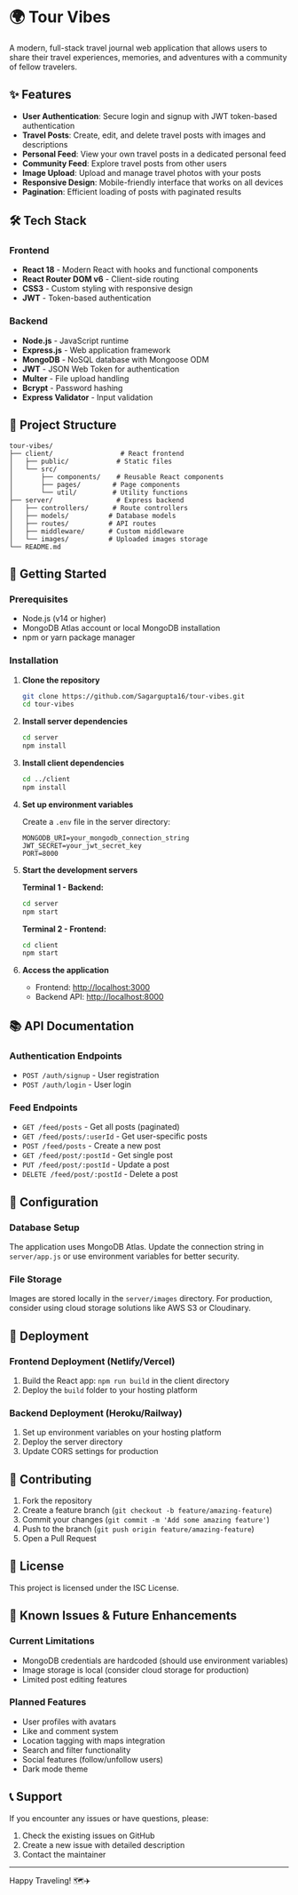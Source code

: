 # 🌍 Tour Vibes

A modern, full-stack travel journal web application that allows users to share their travel experiences, memories, and adventures with a community of fellow travelers.

## ✨ Features

- **User Authentication**: Secure login and signup with JWT token-based authentication
- **Travel Posts**: Create, edit, and delete travel posts with images and descriptions
- **Personal Feed**: View your own travel posts in a dedicated personal feed
- **Community Feed**: Explore travel posts from other users
- **Image Upload**: Upload and manage travel photos with your posts
- **Responsive Design**: Mobile-friendly interface that works on all devices
- **Pagination**: Efficient loading of posts with paginated results

## 🛠️ Tech Stack

### Frontend

- **React 18** - Modern React with hooks and functional components
- **React Router DOM v6** - Client-side routing
- **CSS3** - Custom styling with responsive design
- **JWT** - Token-based authentication

### Backend

- **Node.js** - JavaScript runtime
- **Express.js** - Web application framework
- **MongoDB** - NoSQL database with Mongoose ODM
- **JWT** - JSON Web Token for authentication
- **Multer** - File upload handling
- **Bcrypt** - Password hashing
- **Express Validator** - Input validation

## 📁 Project Structure

```text
tour-vibes/
├── client/                 # React frontend
│   ├── public/            # Static files
│   └── src/
│       ├── components/    # Reusable React components
│       ├── pages/        # Page components
│       └── util/         # Utility functions
├── server/                # Express backend
│   ├── controllers/      # Route controllers
│   ├── models/          # Database models
│   ├── routes/          # API routes
│   ├── middleware/      # Custom middleware
│   └── images/          # Uploaded images storage
└── README.md
```

## 🚀 Getting Started

### Prerequisites

- Node.js (v14 or higher)
- MongoDB Atlas account or local MongoDB installation
- npm or yarn package manager

### Installation

1. **Clone the repository**

   ```bash
   git clone https://github.com/Sagargupta16/tour-vibes.git
   cd tour-vibes
   ```

2. **Install server dependencies**

   ```bash
   cd server
   npm install
   ```

3. **Install client dependencies**

   ```bash
   cd ../client
   npm install
   ```

4. **Set up environment variables**
   
   Create a `.env` file in the server directory:

   ```env
   MONGODB_URI=your_mongodb_connection_string
   JWT_SECRET=your_jwt_secret_key
   PORT=8000
   ```

5. **Start the development servers**

   **Terminal 1 - Backend:**

   ```bash
   cd server
   npm start
   ```

   **Terminal 2 - Frontend:**

   ```bash
   cd client
   npm start
   ```

6. **Access the application**

   - Frontend: <http://localhost:3000>
   - Backend API: <http://localhost:8000>

## 📚 API Documentation

### Authentication Endpoints

- `POST /auth/signup` - User registration
- `POST /auth/login` - User login

### Feed Endpoints

- `GET /feed/posts` - Get all posts (paginated)
- `GET /feed/posts/:userId` - Get user-specific posts
- `POST /feed/posts` - Create a new post
- `GET /feed/post/:postId` - Get single post
- `PUT /feed/post/:postId` - Update a post
- `DELETE /feed/post/:postId` - Delete a post

## 🔧 Configuration

### Database Setup

The application uses MongoDB Atlas. Update the connection string in `server/app.js` or use environment variables for better security.

### File Storage

Images are stored locally in the `server/images` directory. For production, consider using cloud storage solutions like AWS S3 or Cloudinary.

## 🚀 Deployment

### Frontend Deployment (Netlify/Vercel)

1. Build the React app: `npm run build` in the client directory
2. Deploy the `build` folder to your hosting platform

### Backend Deployment (Heroku/Railway)

1. Set up environment variables on your hosting platform
2. Deploy the server directory
3. Update CORS settings for production

## 🤝 Contributing

1. Fork the repository
2. Create a feature branch (`git checkout -b feature/amazing-feature`)
3. Commit your changes (`git commit -m 'Add some amazing feature'`)
4. Push to the branch (`git push origin feature/amazing-feature`)
5. Open a Pull Request

## 📝 License

This project is licensed under the ISC License.

## 🐛 Known Issues & Future Enhancements

### Current Limitations

- MongoDB credentials are hardcoded (should use environment variables)
- Image storage is local (consider cloud storage for production)
- Limited post editing features

### Planned Features

- User profiles with avatars
- Like and comment system
- Location tagging with maps integration
- Search and filter functionality
- Social features (follow/unfollow users)
- Dark mode theme

## 📞 Support

If you encounter any issues or have questions, please:

1. Check the existing issues on GitHub
2. Create a new issue with detailed description
3. Contact the maintainer

---

Happy Traveling! 🗺️✈️
